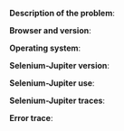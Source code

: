 <!-- Please make sure that it is an issue or a feature request. If you have questions on how to use Selenium-Jupiter properly with a special configuration or suchlike, please consider asking a question on Stack Overflow (https://stackoverflow.com/questions/tagged/selenium-jupiter) and tag it with Selenium-Jupiter -->

**Description of the problem**: <!-- Describe the expected and the actual behavior. -->

**Browser and version**: <!-- Fill here the browser (and its version) you are trying to drive with Selenium-Jupiter. For example: Latest version of Chrome in Docker. -->

**Operating system**: <!-- Fill your operating system (Ubuntu 16.04, Windows 10, OSX Yosemite, etc.) and architecture (32, 64 bits) here. -->

**Selenium-Jupiter version**: <!-- Fill the Selenium-Jupiter version here. Notice that the latest version of Selenium-Jupiter is always recommended. If you are using an old version, consider to update it before creating this issue. -->

**Selenium-Jupiter use**: <!-- Copy here your code in which you use Selenium-Jupiter. -->

**Selenium-Jupiter traces**:
<!-- Copy the Selenium-Jupiter and WebDriverManager traces here. This information is very important to analyze your issue, so please do not skip this part. If you are not using a logger in your project (logback, log4j, etc), please consider using one before creating this issue (see a tutorial here https://www.stubbornjava.com/posts/logging-in-java-with-slf4j-and-logback). The information you should report is like the following: 
2021-08-02 16:48:47 [main] DEBUG i.g.b.wdm.cache.ResolutionCache.checkKeyInResolutionCache(193) -- Resolution chrome=92 in cache (valid until 17:01:51 02/08/2021 CEST)
2021-08-02 16:48:47 [main] DEBUG i.g.b.wdm.cache.ResolutionCache.checkKeyInResolutionCache(193) -- Resolution chrome92=92.0.4515.107 in cache (valid until 01:26:23 03/08/2021 CEST)
2021-08-02 16:48:47 [main] INFO  i.g.bonigarcia.wdm.WebDriverManager.resolveDriverVersion(930) -- Using chromedriver 92.0.4515.107 (resolved driver for Chrome 92)
2021-08-02 16:48:47 [main] DEBUG i.g.bonigarcia.wdm.WebDriverManager.manage(886) -- Driver chromedriver 92.0.4515.107 found in cache
2021-08-02 16:48:47 [main] INFO  i.g.bonigarcia.wdm.WebDriverManager.exportDriver(985) -- Exporting webdriver.chrome.driver as C:\Users\boni\.cache\selenium\chromedriver\win32\92.0.4515.107\chromedriver.exe -->

**Error trace**: <!-- Copy the Java error trace (if any) here. -->

